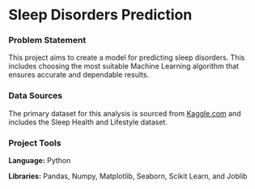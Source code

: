 # Sleep Disorders Prediction

### Problem Statement

This project aims to create a model for predicting sleep disorders. This includes choosing the most suitable Machine Learning algorithm that ensures accurate and dependable results.

### Data Sources

The primary dataset for this analysis is sourced from [Kaggle.com](https://www.kaggle.com/datasets/uom190346a/sleep-health-and-lifestyle-dataset) and includes the Sleep Health and Lifestyle dataset.

### Project Tools

**Language:** Python 

**Libraries:** Pandas, Numpy, Matplotlib, Seaborn, Scikit Learn, and Joblib 

 
